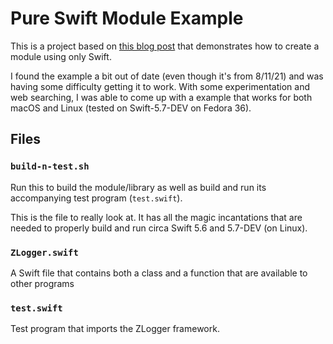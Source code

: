 # Pure Swift Module Example
This is a project based on [this blog post](https://railsware.com/blog/creation-of-pure-swift-module/) that demonstrates how to create a module using only Swift. 

I found the example a bit out of date (even though it's from 8/11/21) and was having some difficulty getting it to work. With some experimentation and web searching, I was able to come up with a example that works for both macOS and Linux (tested on Swift-5.7-DEV on Fedora 36).

## Files
### `build-n-test.sh`
Run this to build the module/library as well as build and run its accompanying test program (`test.swift`).

This is the file to really look at. It has all the magic incantations that are needed to properly build and run circa Swift 5.6 and 5.7-DEV (on Linux).
### `ZLogger.swift`
A Swift file that contains both a class and a function that are available to other programs
### `test.swift`
Test program that imports the ZLogger framework.

